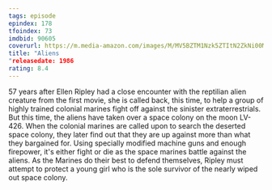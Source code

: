 ```yaml
---
tags: episode
epindex: 178
tfoindex: 73
imdbid: 90605
coverurl: https://m.media-amazon.com/images/M/MV5BZTM1Nzk5ZTItN2ZkNi00MDRjLWIwYWUtOWY4ZjZmZjkyM2I0XkEyXkFqcGdeQXVyNTU1NTcwOTk@._V1_SX202_CR0,0,202,300_.jpg
title: "Aliens
"releasedate: 1986
rating: 8.4
---
```


57 years after Ellen Ripley had a close encounter with the reptilian alien creature from the first movie, she is called back, this time, to help a group of highly trained colonial marines fight off against the sinister extraterrestrials. But this time, the aliens have taken over a space colony on the moon LV-426. When the colonial marines are called upon to search the deserted space colony, they later find out that they are up against more than what they bargained for. Using specially modified machine guns and enough firepower, it's either fight or die as the space marines battle against the aliens. As the Marines do their best to defend themselves, Ripley must attempt to protect a young girl who is the sole survivor of the nearly wiped out space colony.